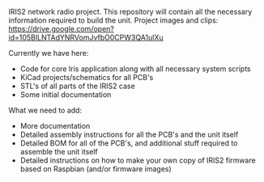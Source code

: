 
IRIS2 network radio project. This repository will contain all the necessary information required to build the unit.
Project images and clips: https://drive.google.com/open?id=105BILNTAdYNRVomJvfbO0CPW3QA1uIXu

Currently we have here:
 - Code for core Iris application along with all necessary system scripts 
 - KiCad projects/schematics for all PCB's
 - STL's of all parts of the IRIS2 case
 - Some initial documentation
 
What we need to add:
 - More documentation
 - Detailed assembly instructions for all the PCB's and the unit itself
 - Detailed BOM for all of the PCB's, and additional stuff required to assemble the unit itself
 - Detailed instructions on how to make your own copy of IRIS2 firmware based on Raspbian (and/or firmware images)
